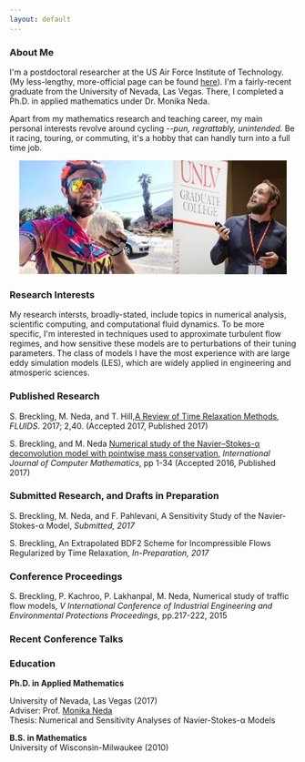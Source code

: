 ```yaml
---
layout: default
---
```


### [](#header-3)About Me
I'm a postdoctoral researcher at the US Air Force Institute of Technology. (My less-lengthy, more-official page can be found [here](https://www.afit.edu/BIOS/bio.cfm?facID=398)). I'm a fairly-recent graduate from the University of Nevada, Las Vegas. There, I completed a Ph.D. in applied mathematics under Dr. Monika Neda. 

Apart from my mathematics research and teaching career, my main personal interests revolve around cycling *--pun, regrattably, unintended.* Be it racing, touring, or commuting, it's a hobby that can handly turn into a full time job.

<center>
<img src="images/bikes.jpg" height="200px"><img src="images/math.jpg" height="200px">
</center>


### [](#header-3)Research Interests
My research intersts, broadly-stated, include topics in numerical analysis, scientific computing, and computational fluid dynamics. To be more specific, I'm interested in techniques used to approximate turbulent flow regimes, and how sensitive these models are to perturbations of their tuning parameters. The class of models I have the most experience with are large eddy simulation models (LES), which are widely applied in engineering and atmosperic sciences.


### [](#header-3)Published Research
S. Breckling, M. Neda, and T. Hill,[A Review of Time Relaxation Methods](http://www.mdpi.com/2311-5521/2/3/40/pdf), *FLUIDS*. 2017; 2,40. (Accepted 2017, Published 2017)

S. Breckling, and M. Neda [Numerical study of the Navier–Stokes-α deconvolution model with pointwise mass conservation](http://www.tandfonline.com/doi/full/10.1080/00207160.2017.1329532), *International Journal of Computer Mathematics*, pp 1-34 (Accepted 2016, Published 2017)

### [](#header-3)Submitted Research, and Drafts in Preparation
S. Breckling, M. Neda, and F. Pahlevani, A Sensitivity Study of the Navier-Stokes-α Model, *Submitted, 2017*

S. Breckling, An Extrapolated BDF2 Scheme for Incompressible Flows Regularized by Time Relaxation, *In-Preparation, 2017*

### [](#header-4)Conference Proceedings
S. Breckling, P. Kachroo, P. Lakhanpal, M. Neda, Numerical study of traffic flow models, *V International Conference of Industrial Engineering and Environmental Protections Proceedings*, pp.217-222, 2015

### [](#header-3)Recent Conference Talks

### [](#header-3)Education
**Ph.D. in Applied Mathematics**

University of Nevada, Las Vegas (2017) <br>
Adviser: Prof. [Monika Neda](https://faculty.unlv.edu/neda/) <br>
Thesis: Numerical and Sensitivity Analyses of Navier-Stokes-α Models <br>

**B.S. in Mathematics**<br>
University of Wisconsin-Milwaukee (2010)

